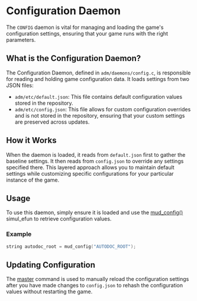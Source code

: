 # Configuration Daemon

The `CONFIG` daemon is vital for managing and loading the game's configuration
settings, ensuring that your game runs with the right parameters.

## What is the Configuration Daemon?

The Configuration Daemon, defined in `adm/daemons/config.c`, is responsible for reading and holding game configuration data. It loads settings from two JSON files:
- `adm/etc/default.json`: This file contains default configuration values stored in the repository.
- `adm/etc/config.json`: This file allows for custom configuration overrides and is not stored in the repository, ensuring that your custom settings are preserved across updates.

## How it Works

When the daemon is loaded, it reads from `default.json` first to gather the baseline settings. It then reads from `config.json` to override any settings specified there. This layered approach allows you to maintain default settings while customizing specific configurations for your particular instance of the game.

## Usage

To use this daemon, simply ensure it is loaded and use the [mud_config()](/simul_efun/system#mud_config) simul_efun to retrieve configuration values.

### Example

```c
string autodoc_root = mud_config("AUTODOC_ROOT");
```

## Updating Configuration

The [master](/admin_commmand/system#master) command is used to manually reload the configuration settings after you have made changes to `config.json` to rehash the configuration values without restarting the game.
